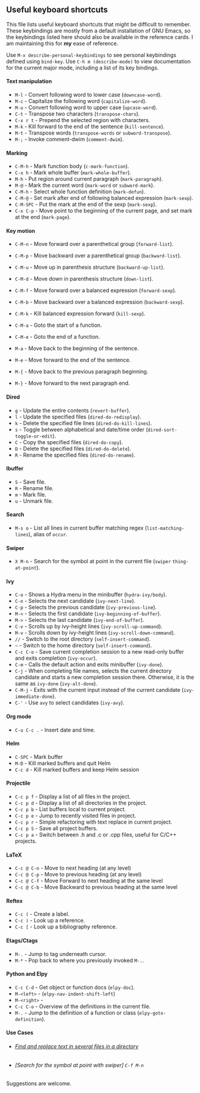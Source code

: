 ## Useful keyboard shortcuts

This file lists useful keyboard shortcuts that might be difficult to remember. These keybindings are mostly from a
default installation of GNU Emacs, so the keybindings listed here should also be available in the reference cards. I am
maintaining this for **my** ease of reference.

Use `M-x describe-personal-keybindings` to see personal keybindings defined using `bind-key`. Use `C-h m
(describe-mode)` to view documentation for the current major mode, including a list of its key bindings.

#### Text manipulation

* `M-l` - Convert following word to lower case (`downcase-word`).
* `M-c` - Capitalize the following word (`capitalize-word`).
* `M-u` - Convert following word to upper case (`upcase-word`).
* `C-t` - Transpose two characters (`transpose-chars`).
* `C-x r t` - Prepend the selected region with characters.
* `M-k` - Kill forward to the end of the sentence (`kill-sentence`).
* `M-t` - Transpose words (`transpose-words` or `subword-transpose`).
* `M-;` - Invoke comment-dwim (`comment-dwim`).

#### Marking

* `C-M-h` - Mark function body (`c-mark-function`).
* `C-x h` - Mark whole buffer (`mark-whole-buffer`).
* `M-h` - Put region around current paragraph (`mark-paragraph`).
* `M-@` - Mark the current word (`mark-word` or `subword-mark`).
* `C-M-h` - Select whole function definition (`mark-defun`).
* `C-M-@` - Set mark after end of following balanced expression (`mark-sexp`).
* `C-M-SPC` - Put the mark at the end of the sexp (`mark-sexp`).
* `C-x C-p` - Move point to the beginning of the current page, and set mark at the end (`mark-page`).

#### Key motion

* `C-M-n` - Move forward over a parenthetical group (`forward-list`).
* `C-M-p` - Move backward over a parenthetical group (`backward-list`).
* `C-M-u` - Move up in parenthesis structure (`backward-up-list`).
* `C-M-d` - Move down in parenthesis structure (`down-list`).
* `C-M-f` - Move forward over a balanced expression (`forward-sexp`).
* `C-M-b` - Move backward over a balanced expression (`backward-sexp`).
* `C-M-k` - Kill balanced expression forward (`kill-sexp`).

* `C-M-a` - Goto the start of a function.
* `C-M-e` - Goto the end of a function.
* `M-a` - Move back to the beginning of the sentence.
* `M-e` - Move forward to the end of the sentence.
* `M-{` - Move back to the previous paragraph beginning.
* `M-}` - Move forward to the next paragraph end.

#### Dired

* `g` - Update the entire contents (`revert-buffer`).
* `l` - Update the specified files (`dired-do-redisplay`).
* `k` - Delete the specified file lines (`dired-do-kill-lines`).
* `s` - Toggle between alphabetical and date/time order (`dired-sort-toggle-or-edit`).
* `C` - Copy the specified files (`dired-do-copy`).
* `D` - Delete the specified files (`dired-do-delete`).
* `R` - Rename the specified files (`dired-do-rename`).

#### Ibuffer

* `S` - Save file.
* `R` - Rename file.
* `m` - Mark file.
* `u` - Unmark file.

#### Search

* `M-s o` - List all lines in current buffer matching regex (`list-matching-lines`), alias of `occur`.

#### Swiper

* `X M-n` - Search for the symbol at point in the current file (`swiper` `thing-at-point`).

#### Ivy

* `C-o` - Shows a Hydra menu in the minibuffer (`hydra-ivy/body`).
* `C-n` - Selects the next candidate (`ivy-next-line`).
* `C-p` - Selects the previous candidate (`ivy-previous-line`).
* `M-<` - Selects the first candidate (`ivy-beginning-of-buffer`).
* `M->` - Selects the last candidate (`ivy-end-of-buffer`).
* `C-v` - Scrolls up by ivy-height lines (`ivy-scroll-up-command`).
* `M-v` - Scrolls down by ivy-height lines (`ivy-scroll-down-command`).
* `//` - Switch to the root directory (`self-insert-command`).
* `~` - Switch to the home directory (`self-insert-command`).
* `C-c C-o` - Save current completion session to a new read-only buffer and exits completion (`ivy-occur`).
* `C-m` - Calls the default action and exits minibuffer (`ivy-done`).
* `C-j` - When completing file names, selects the current directory candidate and starts a new completion session there. Otherwise, it is the same as `ivy-done` (`ivy-alt-done`).
* `C-M-j` - Exits with the current input instead of the current candidate (`ivy-immediate-done`).
* `C-'` - Use `avy` to select candidates (`ivy-avy`).

#### Org mode

* `C-u C-c .` - Insert date and time.

#### Helm

* `C-SPC` - Mark buffer
* `M-D` - Kill marked buffers and quit Helm
* `C-c d` - Kill marked buffers and keep Helm session

#### Projectile

* `C-c p f` - Display a list of all files in the project.
* `C-c p d` - Display a list of all directories in the project.
* `C-c p b` - List buffers local to current project.
* `C-c p e` - Jump to recently visited files in project.
* `C-c p r` - Simple refactoring with text replace in current project.
* `C-c p S` - Save all project buffers.
* `C-c p a` - Switch between .h and .c or .cpp files, useful for C/C++ projects.

#### LaTeX

* `C-c @ C-n` - Move to next heading (at any level)
* `C-c @ C-p` - Move to previous heading (at any level)
* `C-c @ C-f` - Move Forward to next heading at the same level
* `C-c @ C-b` - Move Backward to previous heading at the same level

#### Reftex

* `C-c (` - Create a label.
* `C-c )` - Look up a reference.
* `C-c [` - Look up a bibliography reference.

#### Etags/Ctags

* `M-.` - Jump to tag underneath cursor.
* `M-*` - Pop back to where you previously invoked `M-.`.

#### Python and Elpy

* `C-c C-d` - Get object or function docs (`elpy-doc`).
* `M-<left>` - (`elpy-nav-indent-shift-left`)
* `M-<right>` -
* `C-c C-o` - Overview of the definitions in the current file.
* `M-.` - Jump to the definition of a function or class (`elpy-goto-definition`).


#### Use Cases

* ###### [Find and replace text in several files in a directory](http://stackoverflow.com/questions/270930/using-emacs-to-recursively-find-and-replace-in-text-files-not-already-open)

* ###### [Search for the symbol at point with swiper] `C-f M-n`

Suggestions are welcome.
